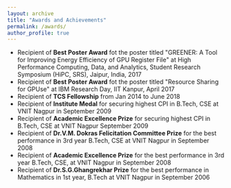 ```yaml
---
layout: archive
title: "Awards and Achievements"
permalink: /awards/
author_profile: true
---
```


* Recipient of **Best Poster Award** fot the poster titled "GREENER: A Tool for Improving Energy Efficiency of GPU Register File" at High Performance Computing, Data, and Analytics, Student Research Symposium (HiPC, SRS), Jaipur, India, 2017
* Recipient of **Best Poster Award** fot the poster titled "Resource Sharing for GPUse" at IBM Research Day, IIT Kanpur, April 2017
* Recipient of **TCS Fellowship** from Jan 2014 to June 2018
* Recipient of **Institute Medal** for securing highest CPI in B.Tech, CSE at VNIT Nagpur in September 2009
* Recipient of **Academic Excellence Prize** for securing highest CPI in B.Tech, CSE at VNIT Nagpur September 2009
* Recipient of **Dr.V.M. Dokras Felicitation Committee Prize** for the best performance in 3rd year B.Tech, CSE at VNIT Nagpur in September 2008
* Recipient of **Academic Excellence Prize** for the best performance in 3rd year B.Tech, CSE, at VNIT Nagpur in September 2008
* Recipient of **Dr.S.G.Ghangrekhar Prize** for the best performance in Mathematics in 1st year, B.Tech at VNIT Nagpur in September 2006


